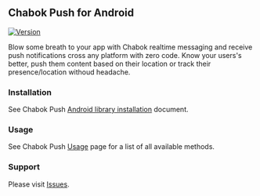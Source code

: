 ## Chabok Push for Android
[![Version](https://img.shields.io/bintray/v/chabok/chabok-repo/com.adpdigital.push.svg)](https://bintray.com/chabok/chabok-repo/com.adpdigital.push)

Blow some breath to your app with Chabok realtime messaging and receive push notifications cross any platform with zero code.
Know your users's better, push them content based on their location or track their presence/location withoud headache.


### Installation
See Chabok Push [Android library installation](http://doc.chabokpush.com/android/gradle-setup.html) document.


### Usage
See Chabok Push [Usage](http://doc.chabokpush.com/android/application-class.html) page for a list of all available methods.


### Support
Please visit [Issues](https://github.com/chabokpush/chabok-client-android/issues).
